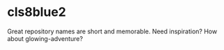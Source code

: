 # cls8blue2
Great repository names are short and memorable. Need inspiration? How about glowing-adventure?
